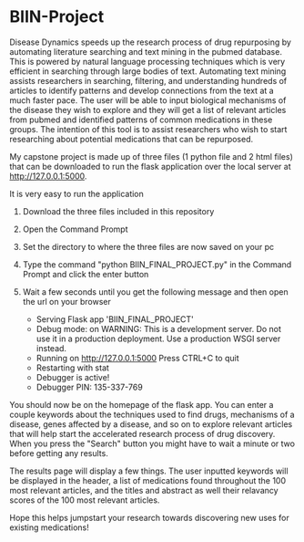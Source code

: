 # BIIN-Project

Disease Dynamics speeds up the research process of drug repurposing by automating literature searching and text mining in the pubmed database. This is powered by natural language processing techniques which is very efficient in searching  through large bodies of text. Automating text mining assists researchers in searching, filtering, and understanding hundreds of articles to identify patterns and develop connections from the text at a much faster pace. The user will be able to input biological mechanisms of the disease they wish to explore and they will get a list of relevant articles from pubmed and identified patterns of common medications in these groups. The intention of this tool is to assist researchers who wish to start researching about potential medications that can be repurposed.



My capstone project is made up of three files (1 python file and 2 html files) that can be downloaded to run the flask application over the local server at http://127.0.0.1:5000. 

It is very easy to run the application
  1. Download the three files included in this repository
  2. Open the Command Prompt
  3. Set the directory to where the three files are now saved on your pc
  4. Type the command "python BIIN_FINAL_PROJECT.py" in the Command Prompt and click the enter button
  5. Wait a few seconds until you get the following message and then open the url on your browser

      * Serving Flask app 'BIIN_FINAL_PROJECT'
      * Debug mode: on
      WARNING: This is a development server. Do not use it in a production deployment. Use a production WSGI server instead.
      * Running on http://127.0.0.1:5000
      Press CTRL+C to quit
      * Restarting with stat
      * Debugger is active!
      * Debugger PIN: 135-337-769
    
You should now be on the homepage of the flask app. You can enter a couple keywords about the techniques used to find drugs, mechanisms of a disease, genes affected by a disease, and so on to explore relevant articles that will help start the accelerated research process of drug discovery. When you press the "Search" button you might have to wait a minute or two before getting any results. 

The results page will display a few things. The user inputted keywords will be displayed in the header, a list of medications found throughout the 100 most relevant articles, and the titles and abstract as well their relavancy scores of the 100 most relevant articles.

Hope this helps jumpstart your research towards discovering new uses for existing medications!
